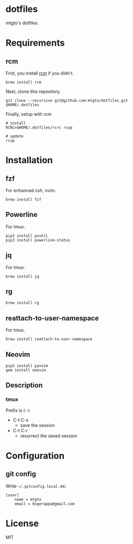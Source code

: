 dotfiles
====
mtgto's dotfiles.

# Requirements

## rcm

First, you install [rcm](https://github.com/thoughtbot/rcm) if you didn't.

```console
brew install rcm
```

Next, clone this repository.

```console
git clone --recursive git@github.com:mtgto/dotfiles.git $HOME/.dotfiles
```

Finally, setup with rcm

```console
# install
RCRC=$HOME/.dotfiles/rcrc rcup

# update
rcup
```

# Installation

## fzf

For enhanced zsh, nvim.

```console
brew install fzf
```

## Powerline

For tmux.

```console
pip3 install psutil
pip3 install powerline-status
```

## jq

For tmux.

```console
brew install jq
```

## rg

```console
brew install rg
```

## reattach-to-user-namespace

For tmux.

```
brew install reattach-to-user-namespace
```

## Neovim

```console
pip3 install pynvim
gem install neovim
```

## Description

### tmux

Prefix is `C-t`

- C-t C-s
  - save the session
- C-t C-r
  - resurrect the saved session

# Configuration

## git config

Write `~/.gitconfig.local`.
ex:

```
[user]
	name = mtgto
	email = hogerappa@gmail.com
```

# License

MIT

